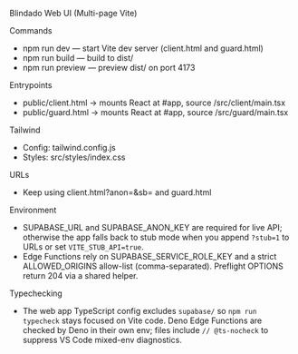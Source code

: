 Blindado Web UI (Multi-page Vite)

Commands
- npm run dev — start Vite dev server (client.html and guard.html)
- npm run build — build to dist/
- npm run preview — preview dist/ on port 4173

Entrypoints
- public/client.html → mounts React at #app, source /src/client/main.tsx
- public/guard.html → mounts React at #app, source /src/guard/main.tsx

Tailwind
- Config: tailwind.config.js
- Styles: src/styles/index.css

URLs
- Keep using client.html?anon=&sb= and guard.html

Environment
- SUPABASE_URL and SUPABASE_ANON_KEY are required for live API; otherwise the app falls back to stub mode when you append `?stub=1` to URLs or set `VITE_STUB_API=true`.
- Edge Functions rely on SUPABASE_SERVICE_ROLE_KEY and a strict ALLOWED_ORIGINS allow-list (comma-separated). Preflight OPTIONS return 204 via a shared helper.

Typechecking
- The web app TypeScript config excludes `supabase/` so `npm run typecheck` stays focused on Vite code. Deno Edge Functions are checked by Deno in their own env; files include `// @ts-nocheck` to suppress VS Code mixed-env diagnostics.
